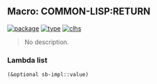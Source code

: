 ## Macro: COMMON-LISP:RETURN
[![package](https://img.shields.io/badge/Package-COMMON--LISP-5f9ea0.svg?style=social&colorA=999999)](../) [![type](https://img.shields.io/badge/Type-Macro-5f9ea0.svg?style=social&colorA=999999)](../#macro) [![clhs](https://img.shields.io/badge/CLHS-RETURN-5f9ea0.svg?style=social&colorA=999999)](http://www.lispworks.com/documentation/HyperSpec/Body/m_return.htm) 

> No description.

### Lambda list
```cl
(&optional sb-impl::value)
```
